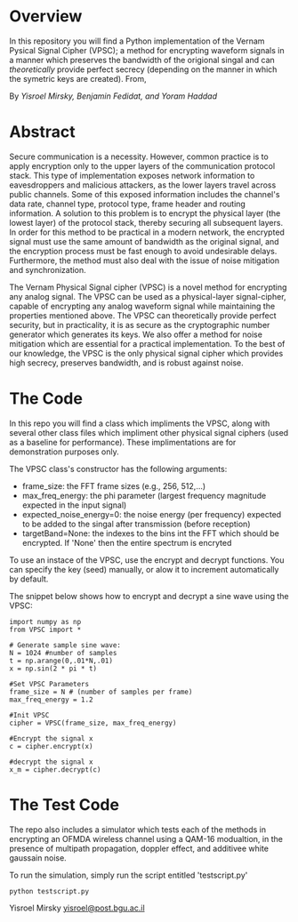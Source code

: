 # Overview
In this repository you will find a Python implementation of the Vernam Pysical Signal Cipher (VPSC); a method for encrypting waveform signals in a manner which preserves the bandwidth of the origional singal and can *theoretically* provide perfect secrecy (depending on the manner in which the symetric keys are created). From,

By *Yisroel Mirsky, Benjamin Fedidat, and Yoram Haddad*

# Abstract
Secure communication is a necessity. However, common practice is to apply encryption
only to the upper layers of the communication protocol stack. This type of
implementation exposes network information to eavesdroppers and malicious attackers,
as the lower layers travel across public channels.
Some of this exposed information includes the channel's data rate, channel type,
protocol type, frame header and routing information. A solution to this problem is
to encrypt the physical layer (the lowest layer) of the protocol stack, thereby
securing all subsequent layers. In order for this method to be practical in a modern
network, the encrypted signal must use the same amount of bandwidth as the original
signal, and the encryption process must be fast enough to avoid undesirable delays.
Furthermore, the method must also deal with the issue of noise mitigation and synchronization.

The Vernam Physical Signal cipher (VPSC) is a novel method for encrypting any analog signal. The VPSC can be used as a physical-layer signal-cipher, capable of encrypting any analog waveform signal while maintaining the properties mentioned above. The VPSC can theoretically provide perfect security, but in practicality, it is as secure as the cryptographic number generator which generates its keys. 
We also offer a method for noise mitigation which are essential for a practical implementation.
To the best of our knowledge, the VPSC is the only physical signal cipher which provides high secrecy, preserves bandwidth, and is robust against noise.

# The Code
In this repo you will find a class which impliments the VPSC, along with several other class files which impliment other physical signal ciphers (used as a baseline for performance). These implimentations are for demonstration purposes only.

The VPSC class's constructor has the following arguments:
* frame_size: the FFT frame sizes (e.g., 256, 512,...)
* max_freq_energy: the phi parameter (largest frequency magnitude expected in the input signal)
* expected_noise_energy=0: the noise energy (per frequency) expected to be added to the singal after transmission (before reception)
* targetBand=None: the indexes to the bins int the FFT which should be encrypted. If 'None' then the entire spectrum is encryted

To use an instace of the VPSC, use the encrypt and decrypt functions. You can specify the key (seed) manually, or alow it to increment automatically by default. 

The snippet below shows how to encrypt and decrypt a sine wave using the VPSC:
```
import numpy as np
from VPSC import *

# Generate sample sine wave:
N = 1024 #number of samples
t = np.arange(0,.01*N,.01)
x = np.sin(2 * pi * t)

#Set VPSC Parameters
frame_size = N # (number of samples per frame)
max_freq_energy = 1.2

#Init VPSC
cipher = VPSC(frame_size, max_freq_energy)

#Encrypt the signal x
c = cipher.encrypt(x)

#decrypt the signal x
x_m = cipher.decrypt(c)
```

# The Test Code
The repo also includes a simulator which tests each of the methods in encrypting an OFMDA wireless channel using a QAM-16 modualtion, in the presence of multipath propagation, doppler effect, and additivee white gaussain noise.

To run the simulation, simply run the script entitled 'testscript.py'

```
python testscript.py
```


Yisroel Mirsky
yisroel@post.bgu.ac.il

